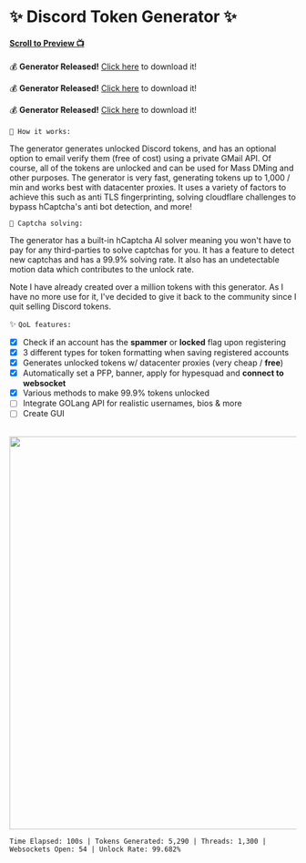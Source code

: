 
# ✨ Discord Token Generator ✨

**<a href="#preview">Scroll to Preview 📺</a>**
<br><br>
💰 **Generator Released!** [Click here](https://discord.gg/SmDAcGUZ) to download it!

💰 **Generator Released!** [Click here](https://discord.gg/SmDAcGUZ) to download it!

💰 **Generator Released!** [Click here](https://discord.gg/SmDAcGUZ) to download it!
<br><br>
`📝 How it works:`

The generator generates unlocked Discord tokens, and has an optional option to email verify them (free of cost) using a private GMail API. Of course, all of the tokens are unlocked and can be used for Mass DMing and other purposes. The generator is very fast, generating tokens up to 1,000 / min and works best with datacenter proxies. It uses a variety of factors to achieve this such as anti TLS fingerprinting, solving cloudflare challenges to bypass hCaptcha's anti bot detection, and more!

`🤖 Captcha solving:`

The generator has a built-in hCaptcha AI solver meaning you won't have to pay for any third-parties to solve captchas for you. It has a feature to detect new captchas and has a 99.9% solving rate. It also has an undetectable motion data which contributes to the unlock rate.

Note I have already created over a million tokens with this generator. As I have no more use for it, I've decided to give it back to the community since I quit selling Discord tokens.

✨ `QoL features:`
<br>
- [x] Check if an account has the **spammer** or **locked** flag upon registering
- [x] 3 different types for token formatting when saving registered accounts
- [x] Generates unlocked tokens w/ datacenter proxies (very cheap / **free**)
- [x] Automatically set a PFP, banner, apply for hypesquad and **connect to websocket**
- [x] Various methods to make 99.9% tokens unlocked
- [ ] Integrate GOLang API for realistic usernames, bios & more
- [ ] Create GUI
<br />
 
 <div id="preview"></div>

 <img src="https://user-images.githubusercontent.com/62238197/232217237-a243ab17-3c17-4b17-90f0-ff22bcecada2.png" width="690" height="690">
 
```dif
Time Elapsed: 100s | Tokens Generated: 5,290 | Threads: 1,300 | Websockets Open: 54 | Unlock Rate: 99.682%
